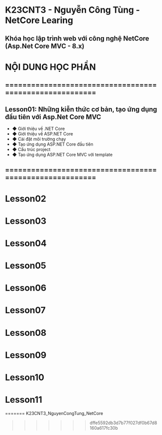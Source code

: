 # K23CNT3 - Nguyễn Công Tùng - NetCore Learing

## Khóa học lập trình web với công nghệ NetCore (Asp.Net Core MVC - 8.x)

# NỘI DUNG HỌC PHẦN

## ========================================================

## Lesson01: Những kiễn thức cơ bản, tạo ứng dụng đầu tiên với Asp.Net Core MVC

- ◆ Giới thiệu về .NET Core
- ◆ Giới thiệu về ASP.NET Core
- ◆ Cài đặt môi trường chạy
- ◆ Tạo ứng dụng ASP.NET Core đầu tiên
- ◆ Cấu trúc project
- ◆ Tạo ứng dụng ASP.NET Core MVC với template

## ========================================================

# Lesson02

# Lesson03

# Lesson04

# Lesson05

# Lesson06

# Lesson07

# Lesson08

# Lesson09

# Lesson10

# Lesson11
=======
K23CNT3_NguyenCongTung_NetCore
>>>>>>> dffe5592db3d7b77f027df0b67d8160a617fc30b
